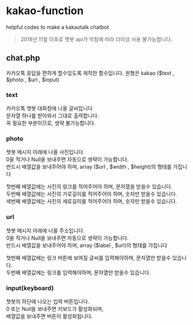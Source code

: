 # kakao-function
helpful codes to make a kakaotalk chatbot
> 2018년 11월 이후로 챗봇 api가 막힘에 따라 더이상 사용 불가능합니다.

## chat.php
카카오톡 응답을 편하게 할수있도록 제작한 함수입니다.
원형은 kakao ($text , $photo , $url , $input)

### text
카카오톡 챗봇 대화창에 나올 글씨입니다  
문자열 하나를 받아와서 그대로 출력합니다.  
꼭 필요한 부분이므로, 생략 불가능합니다.  

### photo
챗봇 메시지 아래에 나올 사진입니다.  
0을 적거나 Null을 보내주면 자동으로 생략이 가능합니다.  
반드시 배열값을 보내주어야 하며, array ($url , $width , $height)의 형태를 가집니다  
  
첫번째 배열값에는 사진의 링크를 적어주어야 하며, 문자열을 받을수 있습니다.  
두번째 배열값에는 사진의 가로길이를 적어주어야 하며, 숫자만 받을수 있습니다.  
세번째 배열값에는 사진의 세로길이를 적어주어야 하며, 숫자만 받을수 있습니다.  

### url
챗봇 메시지 아래에 나올 주소입니다.  
0을 적거나 Null을 보내주면 자동으로 생략이 가능합니다.  
반드시 배열값을 보내주어야 하며, array ($label , $url)의 형태를 가집니다  
  
첫번째 배열값에는 링크 버튼에 보여질 글씨를 입력해야하며, 문자열만 받을수 있습니다.  
두번째 배열값에는 링크를 입력해야하며, 문자열만 받을수 있습니다.  

### input(keyboard)
챗봇의 하단에 나오는 입력 버튼입니다.  
0 또는 Null을 보내주면 키보드가 활성화되며,  
배열값을 보내주면 버튼이 활성화됩니다.  
